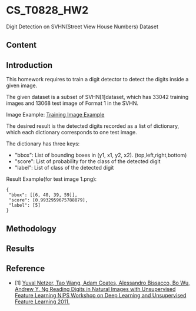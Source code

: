 # CS_T0828_HW2

Digit Detection on SVHN(Street View House Numbers) Dataset

## Content

## Introduction
This homework requires to train a digit detector to detect the digits inside a given image.

The given dataset is a subset of SVHN[1]dataset, which has 33042 training images and 13068 test image of Format 1 in the SVHN.

Image Example:
[Training Image Example](**img_link**)

The desired result is the detected digits recorded as a list of dictionary, which each dictionary corresponds to one test image.

The dictionary has three keys:
- "bbox": List of bounding boxes in (y1, x1, y2, x2). (top,left,right,bottom)
- "score": List of probability for the class of the detected digit
- "label": List of class of the detected digit

Result Example(for test image 1.png):
```
{
 "bbox": [[6, 40, 39, 59]],
 "score": [0.9932959675788879],
 "label": [5]
}
```

## Methodology

## Results

## Reference
- [1] [Yuval Netzer, Tao Wang, Adam Coates, Alessandro Bissacco, Bo Wu, Andrew Y. Ng Reading Digits in Natural Images with Unsupervised Feature Learning NIPS Workshop on Deep Learning and Unsupervised Feature Learning 2011.](http://ufldl.stanford.edu/housenumbers/)
